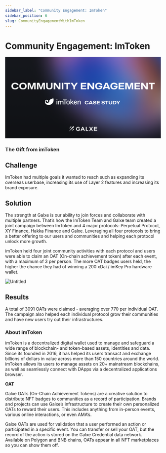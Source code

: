 ```yaml
---
sidebar_label: "Community Engagement: ImToken"
sidebar_position: 6
slug: CommunityEngagementWithImToken
---
```

# Community Engagement: ImToken

![](assets/imtoken-case-study-banner.png)

### The Gift from imToken

## Challenge

ImToken had multiple goals it wanted to reach such as expanding its overseas userbase, increasing its use of Layer 2 features and increasing its brand exposure.

## Solution

The strength at Galxe is our ability to join forces and collaborate with multiple partners. That’s how the ImToken Team and Galxe team created a joint campaign between ImToken and 4 major protocols: Perpetual Protocol, XY Finance, Hakka Finance and Galxe. Leveraging all four protocols to bring a better offering to our users and communities and helping each protocol unlock more growth.

imToken held four joint community activities with each protocol and users were able to claim an OAT (On-chain achievement token) after each event, with a maximum of 3 per person. The more OAT badges users held, the higher the chance they had of winning a 200 xDai / imKey Pro hardware wallet.

![Untitled](assets/Untitled.png)

## Results

A total of 3091 OATs were claimed - averaging over 770 per individual OAT. The campaign also helped each individual protocol grow their communities and have new users try out their infrastructures.

### **About imToken**

imToken is a decentralized digital wallet used to manage and safeguard a wide range of blockchain- and token-based assets, identities and data. Since its founded in 2016, it has helped its users transact and exchange billions of dollars in value across more than 150 countries around the world. imToken allows its users to manage assets on 20+ mainstream blockchains, as well as seamlessly connect with DApps via a decentralized applications browser.

**OAT**

Galxe OATs (On-Chain Achievement Tokens) are a creative solution to distribute NFT badges to communities as a record of participation. Brands and projects can use Galxe’s infrastructure to create their own personalized OATs to reward their users. This includes anything from in-person events, various online interactions, or even AMA’s.

Galxe OATs are used for validation that a user performed an action or participated in a specific event. You can transfer or sell your OAT, but the record of the action is stored on the Galxe Credential data network. Available on Polygon and BNB chains, OATs appear in all NFT marketplaces so you can show them off.